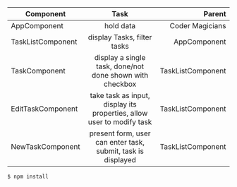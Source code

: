 | Component        | Task         | Parent  |
| ------------- |:-------------:| -----:|
| AppComponent      | hold data | Coder Magicians |
| TaskListComponent   | display Tasks, filter tasks     |   AppComponent |
| TaskComponent   | display a single task, done/not done shown with checkbox    |   TaskListComponent |
| EditTaskComponent |   take task as input, display its properties, allow user to modify task    |   TaskListComponent |
| NewTaskComponent |   present form, user can enter task, submit, task is displayed   |    TaskListComponent |

```
$ npm install
```

